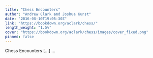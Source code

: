 ```yaml
---
title: "Chess Encounters"
author: "Andrew Clark and Joshua Kunst"
date: "2016-08-10T19:05:30Z"
link: "https://bookdown.org/aclark/chess/"
length_weight: "1.5%"
cover: "https://bookdown.org/aclark/chess/images/cover_fixed.png"
pinned: false
---
```


Chess Encounters [...]  ...
